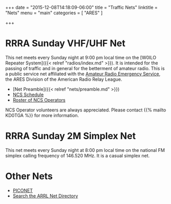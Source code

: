 +++
date = "2015-12-08T14:18:09-06:00"
title = "Traffic Nets"
linktitle = "Nets"
menu = "main"
categories = [ "ARES" ]

+++


# RRRA Sunday VHF/UHF Net

This net meets every Sunday night at 9:00 pm local time on the
[W0ILO Repeater System]({{< relref "radios/index.md" >}}). It is intended for the
passing of traffic and in general for the betterment of amateur radio.
This is a public service net affiliated with the [Amateur Radio Emergency
Service](http://www.arrl.org/ares), the ARES Division of the American Radio Relay League.

* [Net Preamble]({{< relref "nets/preamble.md" >}})
* [NCS Schedule](/dates/ncs-schedule/)
* [Roster of NCS Operators](/ncs/)

NCS Operator volunteers are always appreciated. Please contact
{{% mailto KD0TGA %}} for more information.

# RRRA Sunday 2M Simplex Net

This net meets every Sunday night at 8:00 pm local time on the national
FM simplex calling frequency of 146.520 MHz. It is a casual simplex net.

# Other Nets

* [PICONET](http://piconet3925.com/)
* [Search the ARRL Net Directory](http://www.arrl.org/resources/nets/client/netsearch.html)

